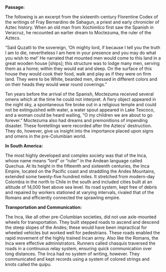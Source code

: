 **Passage:**

The following is an excerpt from the sixteenth-century Florentine Codex of the writings of Fray Bernardino de Sahagun, a priest and early chronicler of Aztec history. When an old man from Xochimilco first saw the Spanish in Veracruz, he recounted an earlier dream to Moctezuma, the ruler of the Aztecs.

“Said Quzatli to the sovereign, ‘Oh mighty lord, if because I tell you the truth I am to die, nevertheless I am here in your presence and you may do what you wish to me!’ He narrated that mounted men would come to this land in a great wooden house [ships]; this structure was to lodge many men, serving them as a home; within they would eat and sleep. On the surface of this house they would cook their food, walk and play as if they were on firm land. They were to be White, bearded men, dressed in different colors and on their heads they would wear round coverings.”

Ten years before the arrival of the Spanish, Moctezuma received several omens which at the time he could not interpret. A fiery object appeared in the night sky, a spontaneous fire broke out in a religious temple and could not be extinguished with water, a water spout appeared in Lake Texcoco, and a woman could be heard wailing, “O my children we are about to go forever.” Moctezuma also had dreams and premonitions of impending disaster. These foretellings were recorded after the Aztecs’ destruction. They do, however, give us insight into the importance placed upon signs and omens in the pre-Columbian world.

**In South America:**

The most highly developed and complex society was that of the Inca, whose name means “lord” or “ruler” in the Andean language called Quechua. At its height in the fifteenth and sixteenth centuries, the Inca Empire, located on the Pacific coast and straddling the Andes Mountains, extended some twenty-five hundred miles. It stretched from modern-day Colombia in the north to Chile in the south and included cities built at an altitude of 14,000 feet above sea level. Its road system, kept free of debris and repaired by workers stationed at varying intervals, rivaled that of the Romans and efficiently connected the sprawling empire.

**Transportation and Communication:**

The Inca, like all other pre-Columbian societies, did not use axle-mounted wheels for transportation. They built stepped roads to ascend and descend the steep slopes of the Andes; these would have been impractical for wheeled vehicles but worked well for pedestrians. These roads enabled the rapid movement of the highly trained Incan army. Also like the Romans, the Inca were effective administrators. Runners called chasquis traversed the roads in a continuous relay system, ensuring quick communication over long distances. The Inca had no system of writing, however. They communicated and kept records using a system of colored strings and knots called the quipu.